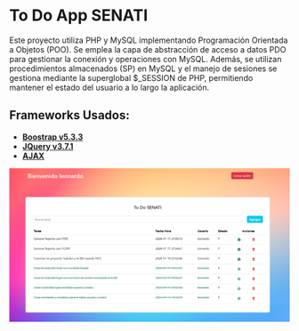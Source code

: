 # To Do App SENATI

Este proyecto utiliza PHP y MySQL implementando Programación Orientada a Objetos (POO). Se emplea la capa de abstracción de acceso a datos PDO para gestionar la conexión y operaciones con MySQL. Además, se utilizan procedimientos almacenados (SP) en MySQL y el manejo de sesiones se gestiona mediante la superglobal $_SESSION de PHP, permitiendo mantener el estado del usuario a lo largo la aplicación.

## Frameworks Usados:

* **[Boostrap v5.3.3](https://getbootstrap.com)**
* **[JQuery v3.7.1](https://jquery.com)**
* **[AJAX](https://api.jquery.com/jQuery.ajax)**


![](./views/images/ss_todoappsenati.png)
